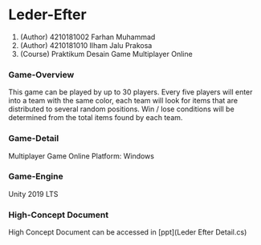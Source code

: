 # Leder-Efter
1. (Author) 4210181002 Farhan Muhammad
2. (Author) 4210181010 Ilham Jalu Prakosa
3. (Course) Praktikum Desain Game Multiplayer Online

### Game-Overview
This game can be played by up to 30 players. Every five players will enter into a team with the same color, each team will look for items that are distributed to several random positions. Win / lose conditions will be determined from the total items found by each team.

### Game-Detail
Multiplayer Game Online
Platform: Windows

### Game-Engine
Unity 2019 LTS

### High-Concept Document
High Concept Document can be accessed in [ppt](Leder Efter Detail.cs)

